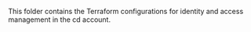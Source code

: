 This folder contains the Terraform configurations for identity and access management in the cd account.
